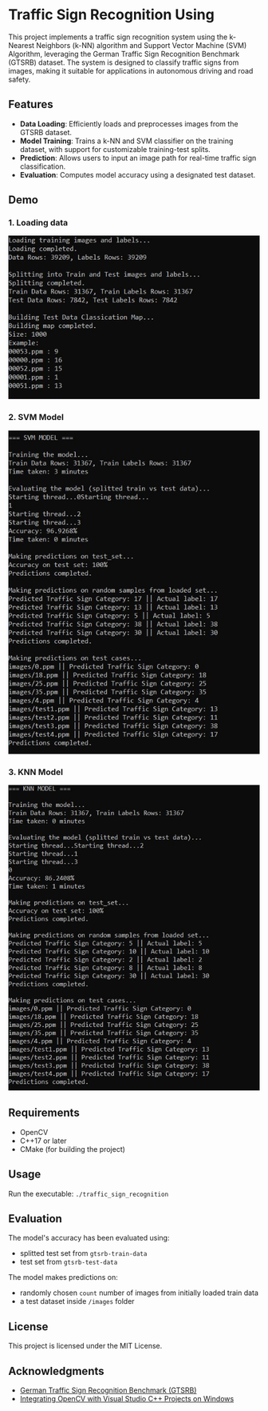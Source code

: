 # Traffic Sign Recognition Using

This project implements a traffic sign recognition system using the k-Nearest Neighbors (k-NN) algorithm and Support Vector Machine (SVM) Algorithm, leveraging the German Traffic Sign Recognition Benchmark (GTSRB) dataset. The system is designed to classify traffic signs from images, making it suitable for applications in autonomous driving and road safety.

## Features

- **Data Loading**: Efficiently loads and preprocesses images from the GTSRB dataset.
- **Model Training**: Trains a k-NN and SVM classifier on the training dataset, with support for customizable training-test splits.
- **Prediction**: Allows users to input an image path for real-time traffic sign classification.
- **Evaluation**: Computes model accuracy using a designated test dataset.

## Demo

### 1. **Loading data**
<img src="demo/start.JPG" alt="Loading" width="600"/>

### 2. **SVM Model**
<img src="demo/svm_demo.JPG" alt="SVM Model" width="600"/>

### 3. **KNN Model**
<img src="demo/knn_demo.JPG" alt="KNN Model" width="600"/>

## Requirements

- OpenCV
- C++17 or later
- CMake (for building the project)

## Usage

Run the executable:
```./traffic_sign_recognition```

## Evaluation

The model's accuracy has been evaluated using:
- splitted test set from ```gtsrb-train-data```
- test set from ```gtsrb-test-data```

The model makes predictions on:
- randomly chosen ```count``` number of images from initially loaded train data
- a test dataset inside ```/images``` folder

## License

This project is licensed under the MIT License.

## Acknowledgments

- [German Traffic Sign Recognition Benchmark (GTSRB)](http://benchmark.ini.rub.de/)
- [Integrating OpenCV with Visual Studio C++ Projects on Windows](https://christianjmills.com/posts/opencv-visual-studio-getting-started-tutorial/windows/)
